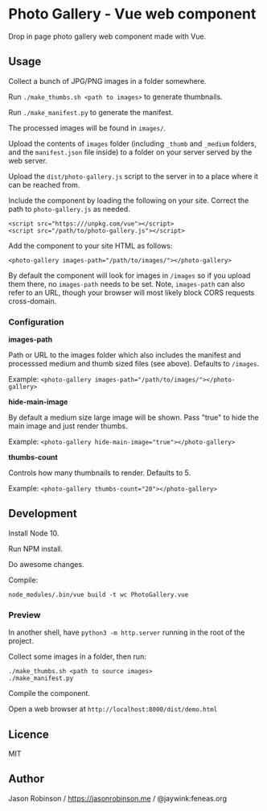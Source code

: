 # Photo Gallery - Vue web component

Drop in page photo gallery web component made with Vue.

## Usage

Collect a bunch of JPG/PNG images in a folder somewhere.

Run `./make_thumbs.sh <path to images>` to generate thumbnails.

Run `./make_manifest.py` to generate the manifest.

The processed images will be found in `images/`.

Upload the contents of `images` folder (including `_thumb` and `_medium` folders, and the `manifest.json` file inside) to a folder on your server served by the web server.

Upload the `dist/photo-gallery.js` script to the server in to a place where it can be reached from.

Include the component by loading the following on your site. Correct the path to `photo-gallery.js` as needed.

    <script src="https:///unpkg.com/vue"></script>
    <script src="/path/to/photo-gallery.js"></script>

Add the component to your site HTML as follows:

    <photo-gallery images-path="/path/to/images/"></photo-gallery>
    
By default the component will look for images in `/images` so if you upload them there, no `images-path` needs to be set. Note, `images-path` can also refer to an URL, though your browser will most likely block CORS requests cross-domain.

### Configuration

**images-path**

Path or URL to the images folder which also includes the manifest and processsed medium and thumb sized files (see above). Defaults to `/images`.

Example: `<photo-gallery images-path="/path/to/images/"></photo-gallery>`

**hide-main-image**

By default a medium size large image will be shown. Pass "true" to hide the main image and just render thumbs.

Example: `<photo-gallery hide-main-image="true"></photo-gallery>`

**thumbs-count**

Controls how many thumbnails to render. Defaults to 5.

Example: `<photo-gallery thumbs-count="20"></photo-gallery>`

## Development

Install Node 10.

Run NPM install.

Do awesome changes.

Compile:

    node_modules/.bin/vue build -t wc PhotoGallery.vue

### Preview

In another shell, have `python3 -m http.server` running in the root of the project.

Collect some images in a folder, then run:

    ./make_thumbs.sh <path to source images>
    ./make_manifest.py

Compile the component.

Open a web browser at `http://localhost:8000/dist/demo.html`

## Licence

MIT

## Author

Jason Robinson / https://jasonrobinson.me / @jaywink:feneas.org
